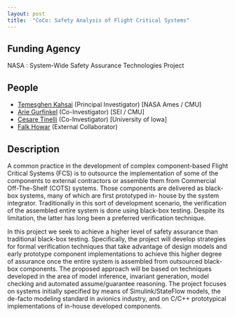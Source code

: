 ```yaml
---
layout: post
title:  "CoCo: Safety Analysis of Flight Critical Systems"
---
```


## Funding Agency ##
NASA : System-Wide Safety Assurance Technologies Project

## People ##
* [Temesghen Kahsai][teme] (Principal Investigator) [NASA Ames / CMU]
* [Arie Gurfinkel][arie] (Co-Investigator) [SEI / CMU]
* [Cesare Tinelli][cesare] (Co-Investigator) [University of Iowa]
* [Falk Howar][falk] (External Collaborator) 

## Description ##
A common practice in the development of complex component-based Flight Critical Systems (FCS) is to outsource the implementation of some of the components to external contractors or assemble them from Commercial Off-The-Shelf (COTS) systems. Those components are delivered as black-box systems, many of which are first prototyped in- house by the system integrator. Traditionally in this sort of development scenario, the verification of the assembled entire system is done using black-box testing. Despite its limitation, the latter has long been a preferred verification technique.

In this project we seek to achieve a higher level of safety assurance than traditional black-box testing. Specifically, the project will develop strategies for formal verification techniques that take advantage of design models and early prototype component implementations to achieve this higher degree of assurance once the entire system is assembled from outsourced black-box components. The proposed approach will be based on techniques developed in the area of model inference, invariant generation, model checking and automated assume/guarantee reasoning. The project focuses on systems initially specified by means of Simulink/StateFlow models, the de-facto modeling standard in avionics industry, and on C/C++ prototypical implementations of in-house developed components.




[arie]: http://arieg.bitbucket.org/
[cesare]: http://homepage.cs.uiowa.edu/~tinelli/
[falk]: http://www.falkhowar.de/
[teme]: http://www.lememta.info
